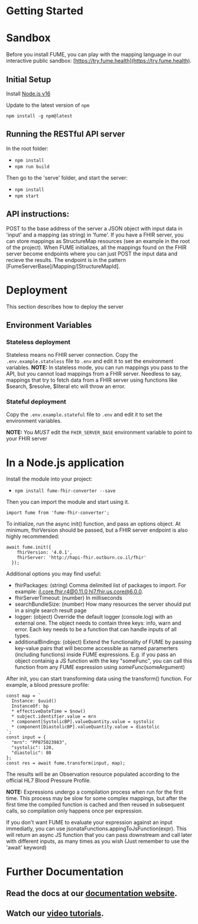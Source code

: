 # Getting Started

# Sandbox
Before you install FUME, you can play with the mapping language in our interactive public sandbox: [https://try.fume.health](https://try.fume.health).

## Initial Setup

Install [Node.js v16](https://nodejs.org/en/download/)

Update to the latest version of `npm`

```shell
npm install -g npm@latest
```

## Running the RESTful API server
In the root folder:
- `npm install`
- `npm run build`

Then go to the 'serve' folder, and start the server:

- `npm install`
- `npm start`

## API instructions:
POST to the base address of the server a JSON object with input data in 'input' and a mapping (as string) in 'fume'.
If you have a FHIR server, you can store mappings as StructureMap resources (see an example in the root of the project). When FUME initializes, all the mappings found on the FHIR server become endpoints where you can just POST the input data and recieve the results. The endpoint is in the pattern [FumeServerBase]/Mapping/[StructureMapId].

# Deployment

This section describes how to deploy the server

## Environment Variables

### Stateless deployment

Stateless means no FHIR server connection. 
Copy the `.env.example.stateless` file to `.env` and edit it to set the environment variables.
**NOTE:** In stateless mode, you can run mappings you pass to the API, but you cannot load mappings from a FHIR server. Needless to say, mappings that try to fetch data from a FHIR server using functions like $search, $resolve, $literal etc will throw an error.

### Stateful deployment

Copy the `.env.example.stateful` file to `.env` and edit it to set the environment variables.

**NOTE:** You _MUST_ edit the `FHIR_SERVER_BASE` environment variable to point to your FHIR server

# In a Node.js application
Install the module into your project:
- `npm install fume-fhir-converter --save`

Then you can import the module and start using it.
```
import fume from 'fume-fhir-converter';
```
To initialize, run the async init() function, and pass an options object. At minimum, fhirVersion should be passed, but a FHIR server endpoint is also highly recommended:
```
await fume.init({
    fhirVersion: '4.0.1',
    fhirServer: 'http://hapi-fhir.outburn.co.il/fhir'
  });
```
Additional options you may find useful:
- fhirPackages: (string) Comma delimited list of packages to import. For example: il.core.fhir.r4@0.11.0,hl7.fhir.us.core@6.0.0.
- fhirServerTimeout: (number) In milliseconds
- searchBundleSize: (number) How many resources the server should put in a single search result page
- logger: (object) Override the default logger (console.log) with an external one. The object needs to contain three keys: info, warn and error. Each key needs to be a function that can handle inputs of all types.
- additionalBindings: (object) Extend the functionality of FUME by passing key-value pairs that will become accessible as named paramerters (including functions) inside FUME expressions. E.g. if you pass an object containig a JS function with the key "someFunc", you can call this function from any FUME expression using $someFunc($someArgument)

After init, you can start transforming data using the transform() function. For example, a blood pressure profile:

```
const map = `
  Instance: $uuid()
  InstanceOf: bp
  * effectiveDateTime = $now()
  * subject.identifier.value = mrn
  * component[SystolicBP].valueQuantity.value = systolic
  * component[DiastolicBP].valueQuantity.value = diastolic
`;
const input = {
  "mrn": "PP875023983",
  "systolic": 120,
  "diastolic": 80
};
const res = await fume.transform(input, map);
```

The results will be an Observation resource populated according to the official HL7 Blood Pressure Profile.

**NOTE:** Expressions undergo a compilation process when run for the first time. This process may be slow for some complex mappings, but after the first time the compiled function is cached and then reused in subsequent calls, so compilation only happens once per expression.

If you don't want FUME to evaluate your expression against an input immediatly, you can use jsonataFunctions.appingToJsFunction(expr). This will return an async JS function that you can pass downstream and call later with different inputs, as many times as you wish (Just remember to use the 'await' keyword)

# Further Documentation
## Read the docs at our [documentation website](https://www.fume.health/). 
## Watch our [video tutorials](https://youtube.com/playlist?list=PL44ht-s6WWPfgVNkibzMj_UB-ex41rl49).


